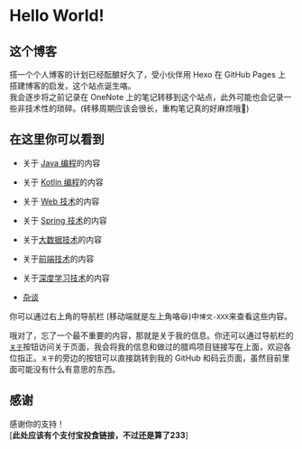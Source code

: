 # Hello World!

## 这个博客
搭一个个人博客的计划已经酝酿好久了，受小伙伴用 Hexo 在 GitHub Pages 上搭建博客的启发，这个站点诞生咯。  
我会逐步将之前记录在 OneNote 上的笔记转移到这个站点，此外可能也会记录一些非技术性的琐碎。(转移周期应该会很长，重构笔记真的好麻烦哦:new_moon_with_face:)

## 在这里你可以看到
+ 关于 [Java 编程](/java/)的内容

+ 关于 [Kotlin 编程](/kotlin/)的内容

+ 关于 [Web 技术](/web/)的内容

+ 关于 [Spring 技术](/spring/)的内容

+ 关于[大数据技术](/bigData/)的内容

+ 关于[前端技术](/frontEnd/)的内容

+ 关于[深度学习技术](/deepLearning/)的内容

+ [杂谈](/tittle-tattle/)

你可以通过右上角的导航栏 (移动端就是左上角咯:laughing:)中`博文-XXX`来查看这些内容。  

哦对了，忘了一个最不重要的内容，那就是关于我的信息。你还可以通过导航栏的[`关于`](/about/)按钮访问关于页面，我会将我的信息和做过的腊鸡项目链接写在上面，欢迎各位指正。`关于`的旁边的按钮可以直接跳转到我的 GitHub 和码云页面，虽然目前里面可能没有什么有意思的东西。

## 感谢
感谢你的支持！  
[**此处应该有个支付宝投食链接，不过还是算了233**]